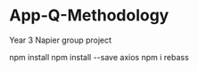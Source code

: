 # App-Q-Methodology
Year 3 Napier group project

npm install
npm install --save axios 
npm i rebass

